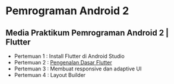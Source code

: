 # Pemrograman Android 2
## Media Praktikum Pemrograman Android 2 | Flutter

- Pertemuan 1 : Install Flutter di Android Studio
- Pertemuan 2 : [Pengenalan Dasar Flutter](pemrograman_android_2/blob/main/Pertemuan%202.md)
- Pertemuan 3 : Membuat responsive dan adaptive UI
- Pertemuan 4 : Layout Builder
